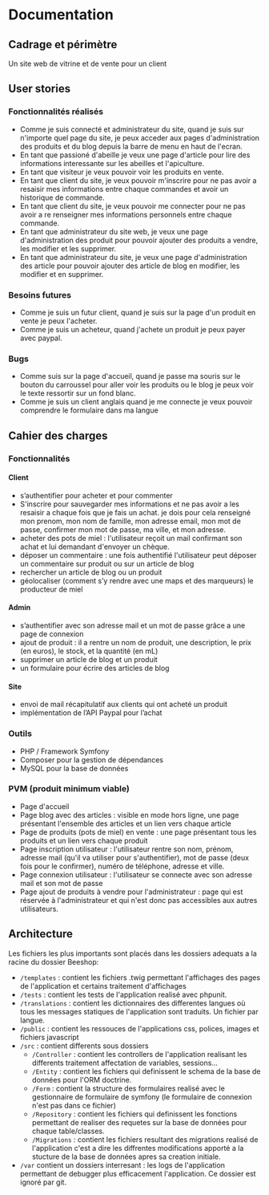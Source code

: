 # Documentation

## Cadrage et périmètre

Un site web de vitrine et de vente pour un client

## User stories

### Fonctionnalités réalisés

* Comme je suis connecté et administrateur du site, quand je suis sur n'importe quel page du site, je peux acceder aux pages d'administration des produits et du blog depuis la barre de menu en haut de l'ecran.
* En tant que passioné d'abeille je veux une page d'article pour lire des informations interessante sur les abeilles et l'apiculture.
* En tant que visiteur je veux pouvoir voir les produits en vente.
* En tant que client du site, je veux pouvoir m'inscrire pour ne pas avoir a resaisir mes informations entre chaque commandes et avoir un historique de commande.
* En tant que client du site, je veux pouvoir me connecter pour ne pas avoir a re renseigner mes informations personnels entre chaque commande.
* En tant que administrateur du site web, je veux une page d'administration des produit pour pouvoir ajouter des produits a vendre, les modifier et les supprimer.
* En tant que administrateur du site, je veux une page d'administration des article pour pouvoir ajouter des article de blog en modifier, les modifier et en supprimer.

### Besoins futures

* Comme je suis un futur client, quand je suis sur la page d'un produit en vente je peux l'acheter.
* Comme je suis un acheteur, quand j'achete un produit je peux payer avec paypal.

### Bugs

* Comme suis sur la page d'accueil, quand je passe ma souris sur le bouton du carroussel pour aller voir les produits ou le blog je peux voir le texte ressortir sur un fond blanc.
* Comme je suis un client anglais quand je me connecte je veux pouvoir comprendre le formulaire dans ma langue

## Cahier des charges 

### Fonctionnalités

#### Client

* s’authentifier pour acheter et pour commenter
* S'inscrire pour sauvegarder mes informations et ne pas avoir a les resaisir a chaque fois que je fais un achat. je dois pour cela renseigné mon prenom, mon nom de famille, mon adresse email, mon mot de passe, confirmer mon mot de passe, ma ville, et mon adresse.
* acheter des pots de miel : l'utilisateur reçoit un mail confirmant son achat et lui demandant d'envoyer un chèque.
* déposer un commentaire : une fois authentifié l'utilisateur peut déposer un commentaire sur produit ou sur un article de blog
* rechercher un article de blog ou un produit
* géolocaliser (comment s’y rendre avec une maps et des marqueurs) le producteur de miel

#### Admin

* s’authentifier avec son adresse mail et un mot de passe grâce a une page de connexion
* ajout de produit : il a rentre un nom de produit, une description, le prix (en euros), le stock, et la quantité (en mL)
* supprimer un article de blog et un produit
* un formulaire pour écrire des articles de blog

#### Site

* envoi de mail récapitulatif aux clients qui ont acheté un produit
* implémentation de l’API Paypal pour l’achat

### Outils

* PHP / Framework Symfony
* Composer pour la gestion de dépendances
* MySQL pour la base de données

### PVM (produit minimum viable)

* Page d'accueil
* Page blog avec des articles : visible en mode hors ligne, une page présentant l'ensemble des articles et un lien vers chaque article
* Page de produits (pots de miel) en vente : une page présentant tous les produits et un lien vers chaque produit
* Page inscription utilisateur : l'utilisateur rentre son nom, prénom, adresse mail (qu'il va utiliser pour s'authentifier), mot de passe (deux fois pour le confirmer), numéro de téléphone, adresse et ville.
* Page connexion utilisateur : l'utilisateur se connecte avec son adresse mail et son mot de passe
* Page ajout de produits à vendre pour l'administrateur : page qui est réservée à l'administrateur et qui n'est donc pas accessibles aux autres utilisateurs.

## Architecture

Les fichiers les plus importants sont placés dans les dossiers adequats a la racine du dossier Beeshop:

* `/templates` : contient les fichiers .twig permettant l'affichages des pages de l'application et certains traitement d'affichages
* `/tests` : contient les tests de l'application realisé avec phpunit.
* `/translations` : contient les dictionnaires des differentes langues où tous les messages statiques de l'application sont traduits. Un fichier par langue.
* `/public` : contient les ressouces de l'applications css, polices, images et fichiers javascript
* `/src` : contient differents sous dossiers
  * `/Controller` : contient les controllers de l'application realisant les differents traitement affectation de variables, sessions...
  * `/Entity` : contient les fichiers qui definissent le schema de la base de données pour l'ORM doctrine.
  * `/Form` : contient la structure des formulaires realisé avec le gestionnaire de formulaire de symfony (le formulaire de connexion n'est pas dans ce fichier)
  * `/Repository` : contient les fichiers qui definissent les fonctions permettant de realiser des requetes sur la base de données pour chaque table/classes.
  * `/Migrations` : contient les fichiers resultant des migrations realisé de l'application c'est a dire les diffrentes modifications apporté a la stucture de la base de données apres sa creation initiale.
* `/var` contient un dossiers interresant : les logs de l'application permettant de debugger plus efficacement l'application. Ce dossier est ignoré par git.
